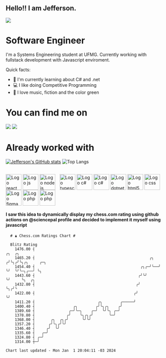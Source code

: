 ## Hello!! I am Jefferson.
![](https://komarev.com/ghpvc/?username=Jefferson13t&label=Profile%20Visits&color=blueviolet&style=for-the-badge)

# Software Engineer
I'm a Systems Engineering student at UFMG. Currently working with fullstack development with Javascript enviroment.

<div>
Quick facts:
  <ul>
<li>🚀 I'm currently learning about C# and .net</li>
<li>💻 I like doing Competitive Programming</li>
<li>💚 I love music, fiction and the color green</li>
    </ul>
</div>

# You can find me on
<div>
  <a href="https://www.linkedin.com/in/jefferson-souuza" target="_blank"><img src="https://img.shields.io/badge/-LinkedIn-%230077B5?style=for-the-badge&logo=linkedin&logoColor=white" target="_blank"></a> 
  <a href="https://instagram.com/jeffpsou" target="_blank"><img src="https://img.shields.io/badge/-Instagram-%23E4405F?style=for-the-badge&logo=instagram&logoColor=white" target="_blank"></a>
</div>

# Already worked with
[![Jefferson's GitHub stats](https://github-readme-stats.vercel.app/api?username=jefferson13t&show_icons=true&theme=gotham&rank_icon=github&layout=compact)](https://github.com/anuraghazra/github-readme-stats)
![Top Langs](https://github-readme-stats.vercel.app/api/top-langs/?username=jefferson13t&size_weight=0.5&count_weight=0.5&theme=gotham&layout=compact)

<div style="display: inline_block"><br>
  <img alt="Logo react" align="center" style="height:50px" src="https://cdn.jsdelivr.net/gh/devicons/devicon/icons/react/react-original.svg" />
  <img alt="Logo js" align="center" style="height:50px" src="https://cdn.jsdelivr.net/gh/devicons/devicon/icons/javascript/javascript-original.svg" />
  <img alt="Logo node js" align="center" style="height:50px; margin-right: 10px" src="https://cdn.jsdelivr.net/gh/devicons/devicon/icons/nodejs/nodejs-original.svg" />
  <img alt="Logo typescript" align="center" style="height:50px" src="https://cdn.jsdelivr.net/gh/devicons/devicon/icons/typescript/typescript-original.svg" />
  <img alt="Logo c#" align="center" style="height:50px" src="https://cdn.jsdelivr.net/gh/devicons/devicon/icons/graphql/graphql-plain.svg" />
  <img alt="Logo c#" align="center" style="height:50px" src="https://cdn.jsdelivr.net/gh/devicons/devicon/icons/csharp/csharp-original.svg" />
  <img alt="Logo dotnet" align="center" style="height:50px" src="https://cdn.jsdelivr.net/gh/devicons/devicon/icons/dotnetcore/dotnetcore-original.svg" />
  <img alt="Logo html5" align="center" style="height:50px" src="https://cdn.jsdelivr.net/gh/devicons/devicon/icons/html5/html5-original.svg" />
  <img alt="Logo css" align="center" style="height:50px" src="https://cdn.jsdelivr.net/gh/devicons/devicon/icons/css3/css3-original.svg" />
  <img alt="Logo figma" align="center" style="height:50px" src="https://cdn.jsdelivr.net/gh/devicons/devicon/icons/figma/figma-original.svg" />
  <img alt="Logo php" align="center" style="height:50px" src="https://cdn.jsdelivr.net/gh/devicons/devicon/icons/cplusplus/cplusplus-original.svg" />
  <img alt="Logo php" align="center" style="height:50px" src="https://cdn.jsdelivr.net/gh/devicons/devicon/icons/php/php-original.svg" />
</div>

#### I saw this idea to dynamically display my chess.com rating using github actions on @sciencepal profile and decided to implement it myself using javascript

```
  # ♟︎ Chess.com Ratings Chart #
  
  Blitz Rating
    1476.00 ┤                                                        ╭╮  ╭╮                  
    1465.20 ┤                                                   ╭╮  ╭╯╰╮╭╯╰╮╭╮     ╭─╮       
    1454.40 ┤                                               ╭╮╭─╯╰──╯  ╰╯  ╰╯╰─╮╭──╯ ╰╮      
    1443.60 ┤                                              ╭╯╰╯                ╰╯     ╰╮  ╭╮ 
    1432.80 ┤                                             ╭╯                           ╰╮╭╯╰ 
    1422.00 ┤                                            ╭╯                             ╰╯   
    1411.20 ┤                            ╭╮        ╭─────╯                                   
    1400.40 ┤                 ╭╮        ╭╯╰╮╭╮    ╭╯                                         
    1389.60 ┤               ╭─╯╰─╮    ╭─╯  ╰╯╰╮ ╭─╯                                          
    1378.80 ┤              ╭╯    ╰╮╭╮╭╯       ╰─╯                                            
    1368.00 ┤       ╭╮  ╭╮╭╯      ╰╯╰╯                                                       
    1357.20 ┤      ╭╯╰╮╭╯╰╯                                                                  
    1346.40 ┤     ╭╯  ╰╯                                                                     
    1335.60 ┤   ╭─╯                                                                          
    1324.80 ┤ ╭─╯                                                                            
    1314.00 ┼─╯                                                                              

Chart last updated - Mon Jan  1 20:04:11 -03 2024  
  ```
